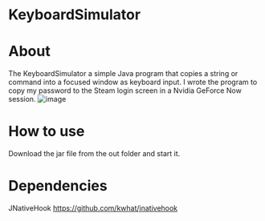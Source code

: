 # KeyboardSimulator
# About
The KeyboardSimulator a simple Java program that copies a string or command into a focused window as keyboard input.
I wrote the program to copy my password to the Steam login screen in a Nvidia GeForce Now session.
![image](https://user-images.githubusercontent.com/60380144/146837832-33e03851-2bd7-4817-89d5-a8c316d4e0be.png)

# How to use
Download the jar file from the out folder and start it.

# Dependencies
JNativeHook https://github.com/kwhat/jnativehook
